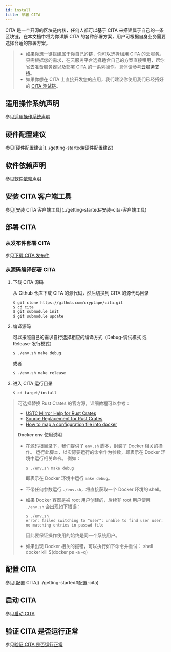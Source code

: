 ```yaml
---
id: install
title: 部署 CITA
---
```


CITA 是一个开源的区块链内核，任何人都可以基于 CITA 来搭建属于自己的一条区块链，在本文档中将为你详解 CITA 的各种部署方案，用户可根据自身业务需要选择合适的部署方案。

> - 如果你想一键搭建属于你自己的链，你可以选择租用 CITA 的云服务。只需根据您的需求，在云服务平台选择适合自己的方案直接租用，帮你省去准备服务器以及部署 CITA 的一系列操作。具体请参考[云服务支持](./huawei)。
> - 如果你想在 CITA 上直接开发您的应用，我们建议你使用我们已经搭好的 [CITA 测试链](../../toolchain/testnet/testchain)。

## 适用操作系统声明

参见[适用操作系统声明](../getting-started#适用操作系统声明)

## 硬件配置建议

参见\[硬件配置建议\](../getting-started#硬件配置建议)

## 软件依赖声明

参见[软件依赖声明](../getting-started#软件依赖声明)

## 安装 CITA 客户端工具

参见\[安装 CITA 客户端工具\](../getting-started#安装-cita-客户端工具)

## 部署 CITA

<!--DOCUSAURUS_CODE_TABS-->

<!--发布件部署-->

### 从发布件部署 CITA

参见[下载 CITA 发布件](../getting-started#下载-cita)

<!--源码部署-->

### 从源码编译部署 CITA

1. 下载 CITA 源码
    
    从 Github 仓库下载 CITA 的源代码，然后切换到 CITA 的源代码目录
    
    ```shell
    $ git clone https://github.com/cryptape/cita.git
    $ cd cita
    $ git submodule init
    $ git submodule update
    ```

2. 编译源码
    
    可以按照自己的需求自行选择相应的编译方式（Debug-调试模式 或 Release-发行模式）
    
    ```shell
    $ ./env.sh make debug
    ```
    
    或者
    
    ```shell
    $ ./env.sh make release
    ```

3. 进入 CITA 运行目录
    
    ```shell
    $ cd target/install
    ```

> 可选择替换 Rust Crates 的官方源，详细教程可以参考：
> 
> - [USTC Mirror Help for Rust Crates](http://mirrors.ustc.edu.cn/help/crates.io-index.html)
> - [Source Replacement for Rust Crates](https://doc.rust-lang.org/cargo/reference/source-replacement.html)
> - [How to map a configuration file into docker](https://docs.docker.com/storage/volumes/)
> 
> **Docker env 使用说明**
> 
> - 在源码根目录下，我们提供了 `env.sh` 脚本，封装了 Docker 相关的操作。 运行此脚本，以实际要运行的命令作为参数，即表示在 Docker 环境中运行相关命令。 例如：
>     
>     ```shell
>     $ ./env.sh make debug
>     ```
>     
>     即表示在 Docker 环境中运行 `make debug`。
> 
> - 不带任何参数运行 `./env.sh`，将直接获取一个 Docker 环境的 shell。
> - 如果 Docker 容器是被 root 用户创建的，后续非 root 用户使用 `./env.sh` 会出现如下错误：
>     
>     ```shell
>     $ ./env.sh
>     error: failed switching to "user": unable to find user user: no matching entries in passwd file
>     ```
>     
>     因此要保证操作使用的始终是同一个系统用户。
> 
> - 如果出现 Docker 相关的报错，可以执行如下命令并重试： 
>         shell
>         docker kill $(docker ps -a -q)

<!--END_DOCUSAURUS_CODE_TABS-->

## 配置 CITA

参见\[配置 CITA\](../getting-started#配置-cita)

## 启动 CITA

参见[启动 CITA](../getting-started#启动-cita)

## 验证 CITA 是否运行正常

参见[验证 CITA 是否运行正常](../getting-started#验证-cita-是否运行正常)
